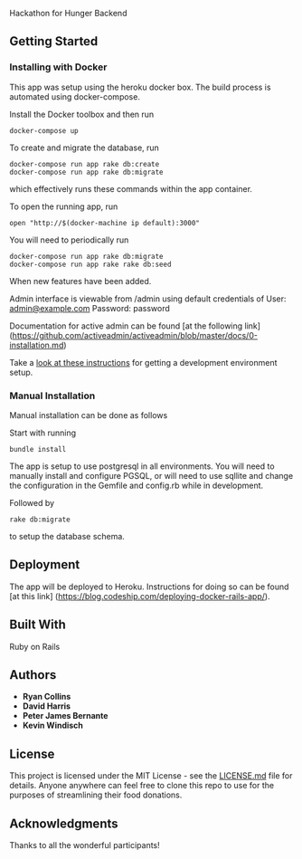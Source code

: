 Hackathon for Hunger Backend

## Getting Started

### Installing with Docker
This app was setup using the heroku docker box.  The build process is automated using docker-compose.

Install the Docker toolbox and then run
```
docker-compose up
```

To create and migrate the database, run
```
docker-compose run app rake db:create
docker-compose run app rake db:migrate
```
which effectively runs these commands within the app container.

To open the running app, run
```
open "http://$(docker-machine ip default):3000"
```

You will need to periodically run
```
docker-compose run app rake db:migrate
docker-compose run app rake rake db:seed
```
When new features have been added.

Admin interface is viewable from /admin
using default credentials of
User: admin@example.com
Password: password

Documentation for active admin can be found [at the following link]
(https://github.com/activeadmin/activeadmin/blob/master/docs/0-installation.md)

Take a [look at these instructions](http://blog.codeship.com/running-rails-development-environment-docker/) for getting a development environment setup.  

### Manual Installation
Manual installation can be done as follows

Start with running
```
bundle install
```
The app is setup to use postgresql in all environments.  You will need to manually install and configure PGSQL, or will need to use sqllite and change the configuration in the Gemfile and config.rb while in development.

Followed by
```
rake db:migrate
```
to setup the database schema.  

## Deployment
The app will be deployed to Heroku.  Instructions for doing so can be found [at this link] (https://blog.codeship.com/deploying-docker-rails-app/).

## Built With
Ruby on Rails

## Authors

* **Ryan Collins**
* **David Harris**
* **Peter James Bernante**
* **Kevin Windisch**

## License
This project is licensed under the MIT License - see the [LICENSE.md](LICENSE.md) file for details.  Anyone anywhere can feel free to clone this repo to use for the purposes of streamlining their food donations.

## Acknowledgments
Thanks to all the wonderful participants!
